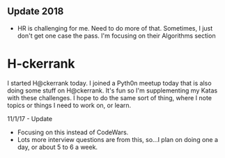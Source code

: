 
## Update 2018
- HR is challenging for me. Need to do more of that.
  Sometimes, I just don't get one case the pass.
  I'm focusing on their Algorithms section
  
# H-ckerrank
I started H@ckerrank today. 
I joined a Pyth0n meetup today that is also doing some stuff on H@ckerrank. 
It's fun so I'm supplementing my Katas with these challenges.
I hope to do the same sort of thing, where I note topics or things I need to work on, or learn.

11/1/17 - Update
- Focusing on this instead of CodeWars. 
- Lots more interview questions are from this, so...I plan on doing one a day,
  or about 5 to 6 a week. 
